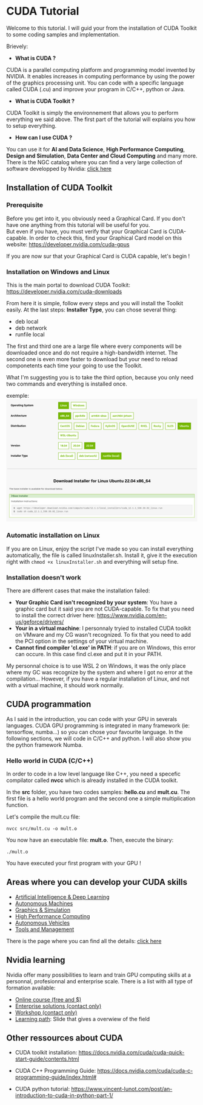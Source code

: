 # CUDA Tutorial

Welcome to this tutorial. I will guid your from the installation of CUDA Toolkit to some coding samples and implementation.

Brievely:
- **What is CUDA ?**

CUDA is a parallel computing platform and programming model invented by NVIDIA. It enables increases in computing performance by using the power of the graphics processing unit. 
You can code with a specific language called CUDA (.cu) and improve your program in C/C++, python or Java.

- **What is CUDA Toolkit ?**

CUDA Toolkit is simply the environnement that allows you to perform everything we said above.
The first part of the tutorial will explains you how to setup everything.

- **How can I use CUDA ?**

You can use it for **AI and Data Science**, **High Performance Computing**, **Design and Simulation**, **Data Center and Cloud Computing** and many more.
There is the NGC catalog where you can find a very large collection of  software developped by Nvidia: [click here](https://catalog.ngc.nvidia.com/collections)


## Installation of CUDA Toolkit

### Prerequisite
Before you get into it, you obviously need a Graphical Card. If you don't have one anything from this tutorial will be useful for you. <br/>
But even if you have, you must verify that your Graphical Card is CUDA-capable.
In order to check this, find your Graphical Card model on this website: https://developer.nvidia.com/cuda-gpus

If you are now sur that your Graphical Card is CUDA capable, let's begin !


### Installation on Windows and Linux

This is the main portal to download CUDA Toolkit: https://developer.nvidia.com/cuda-downloads

From here it is simple, follow every steps and you will install the Toolkit easily.
At the last steps: **Installer Type**, you can chose several thing:
- deb local
- deb network
- runfile local

The first and third one are a large file where every components will be downloaded once and do not require a high-bandwidth internet. The second one is even more faster to download but your need to reload componetents each time your going to use the Toolkit.

What I'm suggesting you is to take the third option, because you only need two commands and everything is installed once.

exemple: ![install](pic/CudaInstaller.png)

### Automatic installation on Linux
If you are on Linux, enjoy the script I've made so you can install everything automatically, the file is called linuxInstaller.sh. Install it, give it the execution right with ```chmod +x linuxInstaller.sh``` and everything will setup fine.

### Installation doesn't work

There are different cases that make the installation failed:
- **Your Graphic Card isn't recognized by your system**: You have a graphic card but it said you are not CUDA-capable. To fix that you need to install the correct driver here: https://www.nvidia.com/en-us/geforce/drivers/
- **Your in a virtual machine**: I personnaly tryied to installed CUDA toolkit on VMware and my CG wasn't recognized. To fix that you need to add the PCI option in the settings of your virtual machine.
- **Cannot find compiler 'cl.exe' in PATH**: if you are on Windows, this error can occure. In this case find cl.exe and put it in your PATH. 

My personnal choice is to use WSL 2 on Windows, it was the only place where my GC was recognize by the system and where I got no error at the compilation...
However, if you have a regular installation of Linux, and not with a virtual machine, it should work normally.


## CUDA programmation

As I said in the introduction, you can code with your GPU in severals languages.
CUDA GPU programming is integrated in many framework (ie: tensorflow, numba...) so you can chose your favourite language.
In the following sections, we will code in C/C++ and python. I will also show you the python framework Numba. 



### Hello world in CUDA (C/C++)

In order to code in a low level language like C++, you need a specefic compilator called **nvcc** which is already installed in the CUDA toolkit.

In the **src** folder, you have two codes samples: **hello.cu** and **mult.cu**.
The first file is a hello world program and the second one a simple multiplication function.


Let's compile the mult.cu file:
```
nvcc src/mult.cu -o mult.o
```

You now have an executable file: **mult.o**. Then, execute the binary: 
```
./mult.o
```
You have executed your first program with your GPU !



## Areas where you can develop your CUDA skills

- [Artificial Intelligence & Deep Learning](https://developer.nvidia.com/deep-learning)
- [Autonomous Machines](https://developer.nvidia.com/embedded-computing)
- [Graphics & Simulation](https://developer.nvidia.com/graphics-research-tools)
- [High Performance Computing](https://developer.nvidia.com/language-solutions)
- [Autonomous Vehicles](https://developer.nvidia.com/drive)
- [Tools and Management](https://developer.nvidia.com/tools-overview)

There is the page where you can find all the details: [click here](https://developer.nvidia.com/solutions-and-industries)



## Nvidia learning

Nvidia offer many possibilities to learn and train GPU computing skills at a personnal, profesionnal and enterprise scale.
There is a list with all type of formation available:

- [Online course (free and $)](https://www.nvidia.com/en-us/training/online/)
- [Enterprise solutions (contact only)](https://www.nvidia.com/en-us/training/enterprise-solutions/)
- [Workshop (contact only)](https://www.nvidia.com/en-us/training/instructor-led-workshops/)
- [Learning path](https://nvdam.widen.net/s/brxsxxtskb/dli-learning-journey-2009000-r5-web): Slide that gives a overwiew of the field



## Other ressources about CUDA 

- CUDA toolkit installation: https://docs.nvidia.com/cuda/cuda-quick-start-guide/contents.html

- CUDA C++ Programming Guide: https://docs.nvidia.com/cuda/cuda-c-programming-guide/index.html#

- CUDA python tutorial: https://www.vincent-lunot.com/post/an-introduction-to-cuda-in-python-part-1/